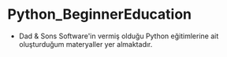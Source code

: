 # Python_BeginnerEducation
- Dad &amp; Sons Software'in vermiş olduğu Python eğitimlerine ait oluşturduğum materyaller yer almaktadır.
